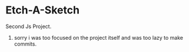 # Etch-A-Sketch
Second Js Project.

1. sorry i was too focused on the project itself and was too lazy to make commits.